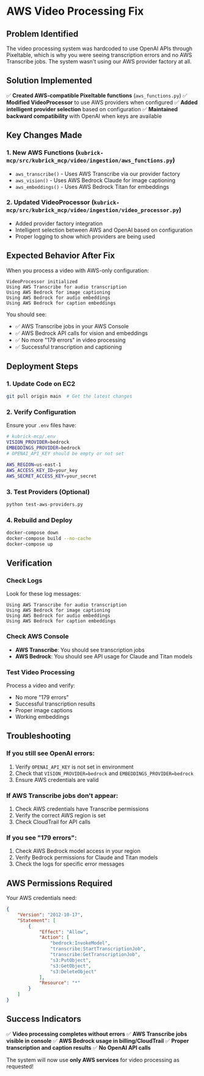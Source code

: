 # AWS Video Processing Fix

## Problem Identified

The video processing system was hardcoded to use OpenAI APIs through Pixeltable, which is why you were seeing transcription errors and no AWS Transcribe jobs. The system wasn't using our AWS provider factory at all.

## Solution Implemented

✅ **Created AWS-compatible Pixeltable functions** (`aws_functions.py`)
✅ **Modified VideoProcessor** to use AWS providers when configured
✅ **Added intelligent provider selection** based on configuration
✅ **Maintained backward compatibility** with OpenAI when keys are available

## Key Changes Made

### 1. New AWS Functions (`kubrick-mcp/src/kubrick_mcp/video/ingestion/aws_functions.py`)
- `aws_transcribe()` - Uses AWS Transcribe via our provider factory
- `aws_vision()` - Uses AWS Bedrock Claude for image captioning  
- `aws_embeddings()` - Uses AWS Bedrock Titan for embeddings

### 2. Updated VideoProcessor (`kubrick-mcp/src/kubrick_mcp/video/ingestion/video_processor.py`)
- Added provider factory integration
- Intelligent selection between AWS and OpenAI based on configuration
- Proper logging to show which providers are being used

## Expected Behavior After Fix

When you process a video with AWS-only configuration:

```
VideoProcessor initialized
Using AWS Transcribe for audio transcription
Using AWS Bedrock for image captioning  
Using AWS Bedrock for audio embeddings
Using AWS Bedrock for caption embeddings
```

You should see:
- ✅ AWS Transcribe jobs in your AWS Console
- ✅ AWS Bedrock API calls for vision and embeddings
- ✅ No more "179 errors" in video processing
- ✅ Successful transcription and captioning

## Deployment Steps

### 1. Update Code on EC2
```bash
git pull origin main  # Get the latest changes
```

### 2. Verify Configuration
Ensure your `.env` files have:
```bash
# kubrick-mcp/.env
VISION_PROVIDER=bedrock
EMBEDDINGS_PROVIDER=bedrock
# OPENAI_API_KEY should be empty or not set

AWS_REGION=us-east-1
AWS_ACCESS_KEY_ID=your_key
AWS_SECRET_ACCESS_KEY=your_secret
```

### 3. Test Providers (Optional)
```bash
python test-aws-providers.py
```

### 4. Rebuild and Deploy
```bash
docker-compose down
docker-compose build --no-cache
docker-compose up
```

## Verification

### Check Logs
Look for these log messages:
```
Using AWS Transcribe for audio transcription
Using AWS Bedrock for image captioning
Using AWS Bedrock for audio embeddings
Using AWS Bedrock for caption embeddings
```

### Check AWS Console
- **AWS Transcribe**: You should see transcription jobs
- **AWS Bedrock**: You should see API usage for Claude and Titan models

### Test Video Processing
Process a video and verify:
- No more "179 errors"
- Successful transcription results
- Proper image captions
- Working embeddings

## Troubleshooting

### If you still see OpenAI errors:
1. Verify `OPENAI_API_KEY` is not set in environment
2. Check that `VISION_PROVIDER=bedrock` and `EMBEDDINGS_PROVIDER=bedrock`
3. Ensure AWS credentials are valid

### If AWS Transcribe jobs don't appear:
1. Check AWS credentials have Transcribe permissions
2. Verify the correct AWS region is set
3. Check CloudTrail for API calls

### If you see "179 errors":
1. Check AWS Bedrock model access in your region
2. Verify Bedrock permissions for Claude and Titan models
3. Check the logs for specific error messages

## AWS Permissions Required

Your AWS credentials need:
```json
{
    "Version": "2012-10-17",
    "Statement": [
        {
            "Effect": "Allow",
            "Action": [
                "bedrock:InvokeModel",
                "transcribe:StartTranscriptionJob",
                "transcribe:GetTranscriptionJob",
                "s3:PutObject",
                "s3:GetObject",
                "s3:DeleteObject"
            ],
            "Resource": "*"
        }
    ]
}
```

## Success Indicators

✅ **Video processing completes without errors**
✅ **AWS Transcribe jobs visible in console**
✅ **AWS Bedrock usage in billing/CloudTrail**
✅ **Proper transcription and caption results**
✅ **No OpenAI API calls**

The system will now use **only AWS services** for video processing as requested!